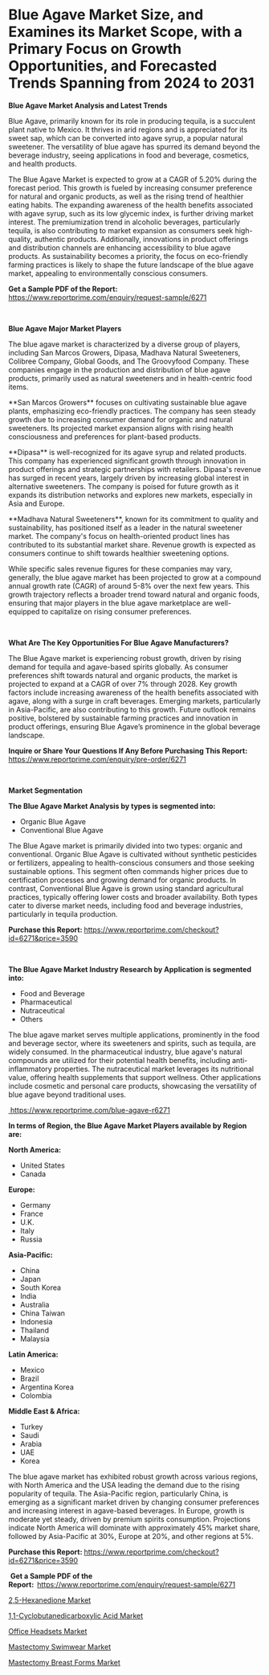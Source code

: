 <p><h1>Blue Agave Market Size, and Examines its Market Scope, with a Primary Focus on Growth Opportunities, and Forecasted Trends Spanning from 2024 to 2031</h1></p><p><strong>Blue Agave Market Analysis and Latest Trends</strong></p>
<p><p>Blue Agave, primarily known for its role in producing tequila, is a succulent plant native to Mexico. It thrives in arid regions and is appreciated for its sweet sap, which can be converted into agave syrup, a popular natural sweetener. The versatility of blue agave has spurred its demand beyond the beverage industry, seeing applications in food and beverage, cosmetics, and health products.</p><p>The Blue Agave Market is expected to grow at a CAGR of 5.20% during the forecast period. This growth is fueled by increasing consumer preference for natural and organic products, as well as the rising trend of healthier eating habits. The expanding awareness of the health benefits associated with agave syrup, such as its low glycemic index, is further driving market interest. The premiumization trend in alcoholic beverages, particularly tequila, is also contributing to market expansion as consumers seek high-quality, authentic products. Additionally, innovations in product offerings and distribution channels are enhancing accessibility to blue agave products. As sustainability becomes a priority, the focus on eco-friendly farming practices is likely to shape the future landscape of the blue agave market, appealing to environmentally conscious consumers.</p></p>
<p><strong>Get a Sample PDF of the Report:&nbsp;</strong> <a href="https://www.reportprime.com/enquiry/request-sample/6271">https://www.reportprime.com/enquiry/request-sample/6271</a></p>
<p>&nbsp;</p>
<p><strong>Blue Agave Major Market Players</strong></p>
<p><p>The blue agave market is characterized by a diverse group of players, including San Marcos Growers, Dipasa, Madhava Natural Sweeteners, Colibree Company, Global Goods, and The Groovyfood Company. These companies engage in the production and distribution of blue agave products, primarily used as natural sweeteners and in health-centric food items.</p><p>**San Marcos Growers** focuses on cultivating sustainable blue agave plants, emphasizing eco-friendly practices. The company has seen steady growth due to increasing consumer demand for organic and natural sweeteners. Its projected market expansion aligns with rising health consciousness and preferences for plant-based products.</p><p>**Dipasa** is well-recognized for its agave syrup and related products. This company has experienced significant growth through innovation in product offerings and strategic partnerships with retailers. Dipasa's revenue has surged in recent years, largely driven by increasing global interest in alternative sweeteners. The company is poised for future growth as it expands its distribution networks and explores new markets, especially in Asia and Europe.</p><p>**Madhava Natural Sweeteners**, known for its commitment to quality and sustainability, has positioned itself as a leader in the natural sweetener market. The company's focus on health-oriented product lines has contributed to its substantial market share. Revenue growth is expected as consumers continue to shift towards healthier sweetening options.</p><p>While specific sales revenue figures for these companies may vary, generally, the blue agave market has been projected to grow at a compound annual growth rate (CAGR) of around 5-8% over the next few years. This growth trajectory reflects a broader trend toward natural and organic foods, ensuring that major players in the blue agave marketplace are well-equipped to capitalize on rising consumer preferences.</p></p>
<p>&nbsp;</p>
<p><strong>What Are The Key Opportunities For Blue Agave Manufacturers?</strong></p>
<p><p>The Blue Agave market is experiencing robust growth, driven by rising demand for tequila and agave-based spirits globally. As consumer preferences shift towards natural and organic products, the market is projected to expand at a CAGR of over 7% through 2028. Key growth factors include increasing awareness of the health benefits associated with agave, along with a surge in craft beverages. Emerging markets, particularly in Asia-Pacific, are also contributing to this growth. Future outlook remains positive, bolstered by sustainable farming practices and innovation in product offerings, ensuring Blue Agave’s prominence in the global beverage landscape.</p></p>
<p><strong>Inquire or Share Your Questions If Any Before Purchasing This Report:</strong> <a href="https://www.reportprime.com/enquiry/pre-order/6271">https://www.reportprime.com/enquiry/pre-order/6271</a></p>
<p>&nbsp;</p>
<p><strong>Market Segmentation</strong></p>
<p><strong>The Blue Agave Market Analysis by types is segmented into:</strong></p>
<p><ul><li>Organic Blue Agave</li><li>Conventional Blue Agave</li></ul></p>
<p><p>The Blue Agave market is primarily divided into two types: organic and conventional. Organic Blue Agave is cultivated without synthetic pesticides or fertilizers, appealing to health-conscious consumers and those seeking sustainable options. This segment often commands higher prices due to certification processes and growing demand for organic products. In contrast, Conventional Blue Agave is grown using standard agricultural practices, typically offering lower costs and broader availability. Both types cater to diverse market needs, including food and beverage industries, particularly in tequila production.</p></p>
<p><strong>Purchase this Report:&nbsp;</strong><a href="https://www.reportprime.com/checkout?id=6271&price=3590">https://www.reportprime.com/checkout?id=6271&price=3590</a></p>
<p>&nbsp;</p>
<p><strong>The Blue Agave Market Industry Research by Application is segmented into:</strong></p>
<p><ul><li>Food and Beverage</li><li>Pharmaceutical</li><li>Nutraceutical</li><li>Others</li></ul></p>
<p><p>The blue agave market serves multiple applications, prominently in the food and beverage sector, where its sweeteners and spirits, such as tequila, are widely consumed. In the pharmaceutical industry, blue agave's natural compounds are utilized for their potential health benefits, including anti-inflammatory properties. The nutraceutical market leverages its nutritional value, offering health supplements that support wellness. Other applications include cosmetic and personal care products, showcasing the versatility of blue agave beyond traditional uses.</p></p>
<p><a href="https://www.reportprime.com/blue-agave-r6271">&nbsp;https://www.reportprime.com/blue-agave-r6271</a></p>
<p><strong>In terms of Region, the Blue Agave Market Players available by Region are:</strong></p>
<p>
    <p> <strong> North America: </strong>
        <ul>
            <li>United States</li>
            <li>Canada</li>
        </ul>
        </p> 
    <p> <strong> Europe: </strong>
        <ul>
            <li>Germany</li>
            <li>France</li>
            <li>U.K.</li>
            <li>Italy</li>
            <li>Russia</li>
        </ul>
        </p> 
    <p> <strong> Asia-Pacific: </strong>
        <ul>
            <li>China</li>
            <li>Japan</li>
            <li>South Korea</li>
            <li>India</li>
            <li>Australia</li>
            <li>China Taiwan</li>
            <li>Indonesia</li>
            <li>Thailand</li>
            <li>Malaysia</li>
        </ul>
        </p> 
    <p> <strong> Latin America: </strong>
        <ul>
            <li>Mexico</li>
            <li>Brazil</li>
            <li>Argentina Korea</li>
            <li>Colombia</li>
        </ul>
        </p> 
    <p> <strong> Middle East & Africa: </strong>
        <ul>
            <li>Turkey</li>
            <li>Saudi</li>
            <li>Arabia</li>
            <li>UAE</li>
            <li>Korea</li>
        </ul>
    </p>
    </p>
<p><p>The blue agave market has exhibited robust growth across various regions, with North America and the USA leading the demand due to the rising popularity of tequila. The Asia-Pacific region, particularly China, is emerging as a significant market driven by changing consumer preferences and increasing interest in agave-based beverages. In Europe, growth is moderate yet steady, driven by premium spirits consumption. Projections indicate North America will dominate with approximately 45% market share, followed by Asia-Pacific at 30%, Europe at 20%, and other regions at 5%.</p></p>
<p><strong>Purchase this Report: </strong><a href="https://www.reportprime.com/checkout?id=6271&price=3590">https://www.reportprime.com/checkout?id=6271&price=3590</a></p>
<p>&nbsp;<strong>Get a Sample PDF of the Report:&nbsp;&nbsp;</strong><a href="https://www.reportprime.com/enquiry/request-sample/6271">https://www.reportprime.com/enquiry/request-sample/6271</a></p>
<p><strong></strong></p>
<p><p><a href="https://issuu.com/reportprime-2/docs/25-hexanedione-market-size-2030.ppt_102090051fa3a1">2,5-Hexanedione Market</a></p><p><a href="https://issuu.com/reportprime-2/docs/11-cyclobutanedicarboxylic-acid-mar_2c9a661dcf43d7">1,1-Cyclobutanedicarboxylic Acid Market</a></p><p><a href="https://www.linkedin.com/pulse/how-office-headsets-market-evolved-key-trends-regional-dynamics-egqxf?trackingId=uhbu2DoPQUydJjBpgUU7wQ%3D%3D">Office Headsets Market</a></p><p><a href="https://medium.com/@rosebarnett1936/mastectomy-swimwear-market-global-market-insights-and-sales-trends-2024-to-2031-6f0f5b5e502d">Mastectomy Swimwear Market</a></p><p><a href="https://medium.com/@rosebarnett1936/insights-into-the-mastectomy-breast-forms-market-market-players-market-size-geographical-9d6498af7d07">Mastectomy Breast Forms Market</a></p></p>